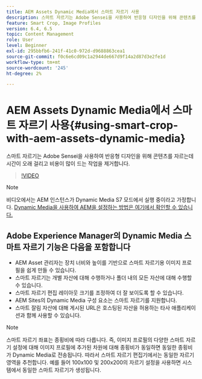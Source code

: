 ```yaml
---
title: AEM Assets Dynamic Media에서 스마트 자르기 사용
description: 스마트 자르기는 Adobe Sensei을 사용하여 반응형 디자인을 위해 콘텐츠를 자르는데 시간이 오래 걸리고 비용이 많이 드는 작업을 제거합니다.
feature: Smart Crop, Image Profiles
version: 6.4, 6.5
topic: Content Management
role: User
level: Beginner
exl-id: 295bbfb6-241f-41c0-972d-d9688863cea1
source-git-commit: f0c6e6cd09c1a2944de667d9f14a2d87d3e2fe1d
workflow-type: tm+mt
source-wordcount: '245'
ht-degree: 2%

---
```


# AEM Assets Dynamic Media에서 스마트 자르기 사용{#using-smart-crop-with-aem-assets-dynamic-media}

스마트 자르기는 Adobe Sensei을 사용하여 반응형 디자인을 위해 콘텐츠를 자르는데 시간이 오래 걸리고 비용이 많이 드는 작업을 제거합니다.

>[!VIDEO](https://video.tv.adobe.com/v/21519/)

>[!NOTE]
>
>비디오에서는 AEM 인스턴스가 Dynamic Media S7 모드에서 실행 중이라고 가정합니다. [Dynamic Media을 사용하여 AEM을 설정하는 방법은 여기에서 확인할 수 있습니다.](https://helpx.adobe.com/kr/experience-manager/6-3/assets/using/config-dynamic-fp-14410.html)

## Adobe Experience Manager의 Dynamic Media 스마트 자르기 기능은 다음을 포함합니다

* AEM Asset 관리자는 장치 너비와 높이를 기반으로 스마트 자르기용 이미지 프로필을 쉽게 만들 수 있습니다.
* 스마트 자르기는 개별 자산에 대해 수행하거나 폴더 내의 모든 자산에 대해 수행할 수 있습니다.
* 스마트 자르기 편집 레이아웃 크기를 조정하여 더 잘 보이도록 할 수 있습니다.
* AEM Sites의 Dynamic Media 구성 요소는 스마트 자르기를 지원합니다.
* 스마트 잘림 자산에 대해 게시된 URL은 호스팅된 자산을 허용하는 타사 애플리케이션과 함께 사용할 수 있습니다.

>[!NOTE]
>
>스마트 자르기 좌표는 종횡비에 따라 다릅니다. 즉, 이미지 프로필의 다양한 스마트 자르기 설정에 대해 이미지 프로필에 추가된 차원에 대해 종횡비가 동일하면 동일한 종횡비가 Dynamic Media로 전송됩니다. 따라서 스마트 자르기 편집기에서는 동일한 자르기 영역을 추천합니다. 예를 들어 100x100 및 200x200의 자르기 설정을 사용하면 시스템에서 동일한 스마트 자르기가 생성됩니다.

